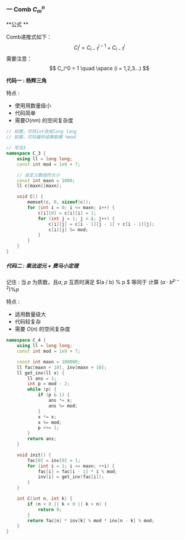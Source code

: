 ### 一 Comb $C_m^n$

**公式 **

Comb递推式如下：
$$
C_i^j = C_{i-1}^{j-1} + C_{i-1}^j
$$
需要注意：
$$
C_i^0 = 1 \quad \space (i = 1,2,3...)
$$

**代码一 : 杨辉三角** 

特点 :

* 使用用数量级小
* 代码简单
* 需要$O(nm)$ 的空间复杂度

```cpp
// 如需，可将int改成long long 
// 如需，可将最终结果取模 %mod

// 写法3
namespace C_3 {
    using ll = long long;
    const int mod = 1e9 + 7;

    // 自定义数组的大小
    const int maxn = 1000;
    ll c[maxn][maxn];

    void C() {
        memset(c, 0, sizeof(c));
        for (int i = 0; i <= maxn; i++) {
            c[i][0] = c[i][i] = 1;
            for (int j = 1; j < i; j++) {
                c[i][j] = c[i - 1][j - 1] + c[i - 1][j];
                c[i][j] %= mod;
            }
        }
    }
}
```



##### 代码二 : 乘法逆元 + 费马小定理

记住 : 当 $p$ 为质数，且$a,\ p$ 互质时满足 $(a / b) \% p $ 等同于 计算 $(a\cdot b^{p-2}) \% p$

特点 :

* 适用数量级大
* 代码较复杂
* 需要 $O(n)$ 的空间复杂度

```cpp
namespace C_4 {
    using ll = long long;
    const int mod = 1e9 + 7;

    const int maxn = 100000;
    ll fac[maxn + 10], inv[maxn + 10];
    ll get_inv(ll x) {
        ll ans = 1;
        int p = mod - 2;
        while (p) {
            if (p & 1) {
                ans *= x;
                ans %= mod;
            }
            x *= x;
            x %= mod;
            p >>= 1;
        }
        return ans;
    }

    void init() {
        fac[0] = inv[0] = 1;
        for (int i = 1; i <= maxn; ++i) {
            fac[i] = fac[i - 1] * i % mod;
            inv[i] = get_inv(fac[i]);
        }
    }

    int C(int n, int k) {
        if (n < 0 || k < 0 || k > n) {
            return 0;
        }
        return fac[n] * inv[k] % mod * inv[n - k] % mod;
    }
}
```



